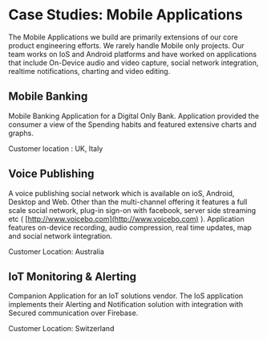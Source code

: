 # Case Studies: Mobile Applications

The Mobile Applications we build are primarily extensions of our core product engineering efforts. We rarely handle Mobile only projects. Our team works on IoS and Android platforms and have worked on applications that include On-Device audio and video capture, social network integration, realtime notifications, charting and video editing.

## Mobile Banking

Mobile Banking  Application for a Digital Only Bank. Application provided the consumer a view of the Spending habits and featured extensive charts and graphs.

Customer location : UK, Italy

## Voice Publishing

A voice publishing social network which is available on ioS, Android, Desktop and Web. Other than the multi-channel offering it features a full scale social network, plug-in sign-on with facebook, server side streaming etc \( [http://www.voicebo.com](http://www.voicebo.com) \). Application features on-device recording, audio compression, real time updates, map and social network iintegration.

Customer Location: Australia

## IoT Monitoring & Alerting

Companion Application for an IoT solutions vendor. The IoS application implements their Alerting and Notification solution with integration with Secured communication over Firebase.

Customer Location: Switzerland

## 

## 



